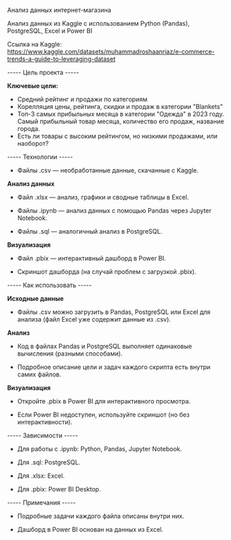Анализ данных интернет-магазина

Анализ данных из Kaggle с использованием Python (Pandas), PostgreSQL, Excel и Power BI

Ссылка на Kaggle: https://www.kaggle.com/datasets/muhammadroshaanriaz/e-commerce-trends-a-guide-to-leveraging-dataset

----- Цель проекта -----

**Ключевые цели:**

- Средний рейтинг и продажи по категориям
- Корелляция цены, рейтинга, скидки и продаж в категории "Blankets"
- Топ-3 самых прибыльных месяца в категории "Одежда" в 2023 году. Самый прибыльный товар месяца, количество его продаж, название города.
- Есть ли товары с высоким рейтингом, но низкими продажами, или наоборот?

----- Технологии -----
* Файлы .csv — необработанные данные, скачанные с Kaggle.

**Анализ данных**

* Файл .xlsx — анализ, графики и сводные таблицы в Excel.

* Файлы .ipynb — анализ данных с помощью Pandas через Jupyter Notebook.

* Файлы .sql — аналогичный анализ в PostgreSQL.

**Визуализация**

* Файл .pbix — интерактивный дашборд в Power BI.

* Скриншот дашборда (на случай проблем с загрузкой .pbix).

----- Как использовать -----

**Исходные данные**

* Файлы .csv можно загрузить в Pandas, PostgreSQL или Excel для анализа (файл Excel уже содержит данные из .csv).

**Анализ**

* Код в файлах Pandas и PostgreSQL выполняет одинаковые вычисления (разными способами).

* Подробное описание цели и задач каждого скрипта есть внутри самих файлов.

**Визуализация**

* Откройте .pbix в Power BI для интерактивного просмотра.

* Если Power BI недоступен, используйте скриншот (но без интерактивности).

----- Зависимости -----

* Для работы с .ipynb: Python, Pandas, Jupyter Notebook.

* Для .sql: PostgreSQL.

* Для .xlsx: Excel.

* Для .pbix: Power BI Desktop.

----- Примечания -----

* Подробные задачи каждого файла описаны внутри них.

* Дашборд в Power BI основан на данных из Excel.
